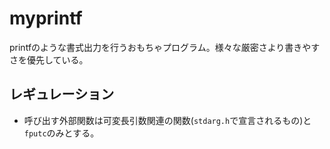 # myprintf

printfのような書式出力を行うおもちゃプログラム。様々な厳密さより書きやすさを優先している。

## レギュレーション

- 呼び出す外部関数は可変長引数関連の関数(`stdarg.h`で宣言されるもの)と`fputc`のみとする。
